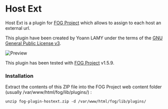 # Host Ext

Host Ext is a plugin for [FOG Project](https://fogproject.org/) which allows to assign to each host an external url.

This plugin have been created by Yoann LAMY under the terms of the [GNU General Public License v3](http://www.gnu.org/licenses/gpl.html).

![Preview](fog-plugin-hostext.gif)

This plugin has been tested with [FOG Project](https://fogproject.org/) v1.5.9.

### Installation

Extract the contents of this ZIP file into the FOG Project web content folder (usually /var/www/html/fog/lib/plugins/) :
```
unzip fog-plugin-hostext.zip -d /var/www/html/fog/lib/plugins/
```
